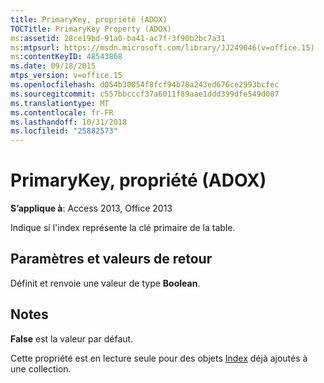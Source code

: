 ```yaml
---
title: PrimaryKey, propriété (ADOX)
TOCTitle: PrimaryKey Property (ADOX)
ms:assetid: 28ce19bd-91a0-ba41-ac7f-3f90b2bc7a31
ms:mtpsurl: https://msdn.microsoft.com/library/JJ249046(v=office.15)
ms:contentKeyID: 48543868
ms.date: 09/18/2015
mtps_version: v=office.15
ms.openlocfilehash: d054b30854f8fcf94b78a243ed676ce2993bcfec
ms.sourcegitcommit: c557bbcccf37a6011f89aae1ddd399dfe549d087
ms.translationtype: MT
ms.contentlocale: fr-FR
ms.lasthandoff: 10/31/2018
ms.locfileid: "25882573"
---
```

# <a name="primarykey-property-adox"></a>PrimaryKey, propriété (ADOX)


**S’applique à**: Access 2013, Office 2013

Indique si l'index représente la clé primaire de la table.

## <a name="settings-and-return-values"></a>Paramètres et valeurs de retour

Définit et renvoie une valeur de type **Boolean**.

## <a name="remarks"></a>Notes

**False** est la valeur par défaut.

Cette propriété est en lecture seule pour des objets [Index](index-object-adox.md) déjà ajoutés à une collection.

